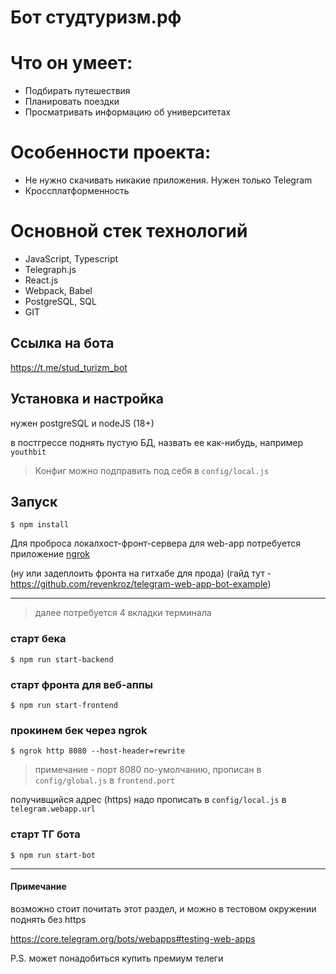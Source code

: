 # Бот студтуризм.рф

# Что он умеет:
- Подбирать путешествия
- Планировать поездки
- Просматривать информацию об университетах

# Особенности проекта:
- Не нужно скачивать никакие приложения. Нужен только Telegram
- Кроссплатформенность

# Основной стек технологий
- JavaScript, Typescript
- Telegraph.js
- React.js
- Webpack, Babel
- PostgreSQL, SQL
- GIT

## Ссылка на бота
https://t.me/stud_turizm_bot

## Установка и настройка
нужен postgreSQL и nodeJS (18+)

в постгрессе поднять пустую БД, назвать ее как-нибудь, например `youthbit`

> Конфиг можно подправить под себя в `config/local.js`

## Запуск
```shell
$ npm install
```

Для проброса локалхост-фронт-сервера для web-app потребуется приложение [ngrok](https://ngrok.com/)

(ну или задеплоить фронта на гитхабе для прода)
(гайд тут - https://github.com/revenkroz/telegram-web-app-bot-example)

---

> далее потребуется 4 вкладки терминала

### старт бека
```shell
$ npm run start-backend
```

### старт фронта для веб-аппы

```shell
$ npm run start-frontend
```

### прокинем бек через ngrok
```shell
$ ngrok http 8080 --host-header=rewrite
```
> примечание - порт 8080 по-умолчанию, прописан в `config/global.js` в `frontend.port`

получивщийся адрес (https) надо прописать в `config/local.js` в `telegram.webapp.url`

### старт ТГ бота
```shell
$ npm run start-bot
```

---

#### Примечание
возможно стоит почитать этот раздел, и можно в тестовом окружении поднять без https

https://core.telegram.org/bots/webapps#testing-web-apps

P.S. может понадобиться купить премиум телеги
